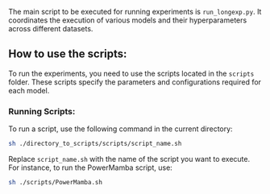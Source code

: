 
The main script to be executed for running experiments is `run_longexp.py`. It coordinates the execution of various models and their hyperparameters across different datasets.

## How to use the scripts:

To run the experiments, you need to use the scripts located in the `scripts` folder. These scripts specify the parameters and configurations required for each model.

### Running Scripts:

To run a script, use the following command in the current directory:

```bash
sh ./directory_to_scripts/scripts/script_name.sh
```

Replace `script_name.sh` with the name of the script you want to execute. For instance, to run the PowerMamba script, use:

```bash
sh ./scripts/PowerMamba.sh
```
